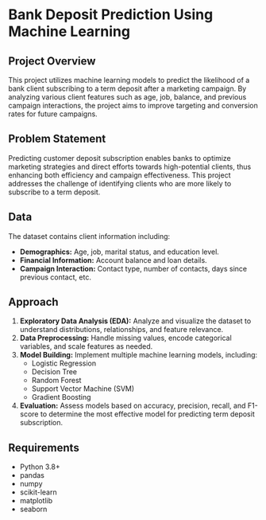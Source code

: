 # Bank Deposit Prediction Using Machine Learning

## Project Overview

This project utilizes machine learning models to predict the likelihood of a bank client subscribing to a term deposit after a marketing campaign. By analyzing various client features such as age, job, balance, and previous campaign interactions, the project aims to improve targeting and conversion rates for future campaigns.

## Problem Statement

Predicting customer deposit subscription enables banks to optimize marketing strategies and direct efforts towards high-potential clients, thus enhancing both efficiency and campaign effectiveness. This project addresses the challenge of identifying clients who are more likely to subscribe to a term deposit.

## Data

The dataset contains client information including:

- **Demographics:** Age, job, marital status, and education level.
- **Financial Information:** Account balance and loan details.
- **Campaign Interaction:** Contact type, number of contacts, days since previous contact, etc.

## Approach

1. **Exploratory Data Analysis (EDA):** Analyze and visualize the dataset to understand distributions, relationships, and feature relevance.
2. **Data Preprocessing:** Handle missing values, encode categorical variables, and scale features as needed.
3. **Model Building:** Implement multiple machine learning models, including:
   - Logistic Regression
   - Decision Tree
   - Random Forest
   - Support Vector Machine (SVM)
   - Gradient Boosting
4. **Evaluation:** Assess models based on accuracy, precision, recall, and F1-score to determine the most effective model for predicting term deposit subscription.

## Requirements

- Python 3.8+
- pandas
- numpy
- scikit-learn
- matplotlib
- seaborn
